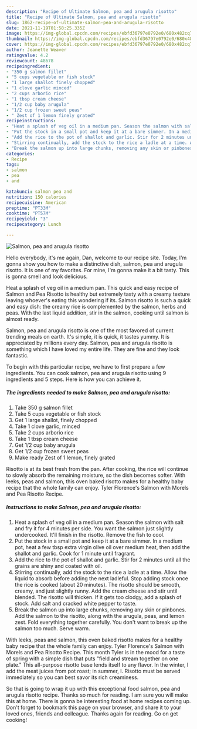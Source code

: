```yaml
---
description: "Recipe of Ultimate Salmon, pea and arugula risotto"
title: "Recipe of Ultimate Salmon, pea and arugula risotto"
slug: 1862-recipe-of-ultimate-salmon-pea-and-arugula-risotto
date: 2021-11-19T01:58:25.335Z
image: https://img-global.cpcdn.com/recipes/ebfd36797e0792e0/680x482cq70/salmon-pea-and-arugula-risotto-recipe-main-photo.jpg
thumbnail: https://img-global.cpcdn.com/recipes/ebfd36797e0792e0/680x482cq70/salmon-pea-and-arugula-risotto-recipe-main-photo.jpg
cover: https://img-global.cpcdn.com/recipes/ebfd36797e0792e0/680x482cq70/salmon-pea-and-arugula-risotto-recipe-main-photo.jpg
author: Jeanette Weaver
ratingvalue: 4.2
reviewcount: 48678
recipeingredient:
- "350 g salmon fillet"
- "5 cups vegetable or fish stock"
- "1 large shallot finely chopped"
- "1 clove garlic minced"
- "2 cups arborio rice"
- "1 tbsp cream cheese"
- "1/2 cup baby arugula"
- "1/2 cup frozen sweet peas"
- " Zest of 1 lemon finely grated"
recipeinstructions:
- "Heat a splash of veg oil in a medium pan. Season the salmon with salt and fry it for 4 minutes per side. You want the salmon just slightly undercooked. It'll finish in the risotto. Remove the fish to cool."
- "Put the stock in a small pot and keep it at a bare simmer. In a medium pot, heat a few tbsp extra virgin olive oil over medium heat, then add the shallot and garlic. Cook for 1 minute until fragrant."
- "Add the rice to the pot of shallot and garlic. Stir for 2 minutes until all the grains are shiny and coated with oil."
- "Stirring continually, add the stock to the rice a ladle at a time. Allow the liquid to absorb before adding the next ladleful. Stop adding stock once the rice is cooked (about 20 minutes). The risotto should be smooth, creamy, and just slightly runny. Add the cream cheese and stir until blended. The risotto will thicken. If it gets too clodgy, add a splash of stock. Add salt and cracked white pepper to taste."
- "Break the salmon up into large chunks, removing any skin or pinbones. Add the salmon to the risotto, along with the arugula, peas, and lemon zest. Fold everything together carefully. You don't want to break up the salmon too much. Serve warm."
categories:
- Recipe
tags:
- salmon
- pea
- and

katakunci: salmon pea and 
nutrition: 150 calories
recipecuisine: American
preptime: "PT33M"
cooktime: "PT57M"
recipeyield: "3"
recipecategory: Lunch

---
```



![Salmon, pea and arugula risotto](https://img-global.cpcdn.com/recipes/ebfd36797e0792e0/680x482cq70/salmon-pea-and-arugula-risotto-recipe-main-photo.jpg)

Hello everybody, it's me again, Dan, welcome to our recipe site. Today, I'm gonna show you how to make a distinctive dish, salmon, pea and arugula risotto. It is one of my favorites. For mine, I'm gonna make it a bit tasty. This is gonna smell and look delicious.

Heat a splash of veg oil in a medium pan. This quick and easy recipe of Salmon and Pea Risotto is healthy but extremely tasty with a creamy texture leaving whoever's eating this wondering if its. Salmon risotto is such a quick and easy dish: the creamy rice is complemented by the salmon, herbs and peas. With the last liquid addition, stir in the salmon, cooking until salmon is almost ready.

Salmon, pea and arugula risotto is one of the most favored of current trending meals on earth. It's simple, it is quick, it tastes yummy. It is appreciated by millions every day. Salmon, pea and arugula risotto is something which I have loved my entire life. They are fine and they look fantastic.


To begin with this particular recipe, we have to first prepare a few ingredients. You can cook salmon, pea and arugula risotto using 9 ingredients and 5 steps. Here is how you can achieve it.

<!--inarticleads1-->

##### The ingredients needed to make Salmon, pea and arugula risotto:

1. Take 350 g salmon fillet
1. Take 5 cups vegetable or fish stock
1. Get 1 large shallot, finely chopped
1. Take 1 clove garlic, minced
1. Take 2 cups arborio rice
1. Take 1 tbsp cream cheese
1. Get 1/2 cup baby arugula
1. Get 1/2 cup frozen sweet peas
1. Make ready  Zest of 1 lemon, finely grated


Risotto is at its best fresh from the pan. After cooking, the rice will continue to slowly absorb the remaining moisture, so the dish becomes softer. With leeks, peas and salmon, this oven baked risotto makes for a healthy baby recipe that the whole family can enjoy. Tyler Florence's Salmon with Morels and Pea Risotto Recipe. 

<!--inarticleads2-->

##### Instructions to make Salmon, pea and arugula risotto:

1. Heat a splash of veg oil in a medium pan. Season the salmon with salt and fry it for 4 minutes per side. You want the salmon just slightly undercooked. It'll finish in the risotto. Remove the fish to cool.
1. Put the stock in a small pot and keep it at a bare simmer. In a medium pot, heat a few tbsp extra virgin olive oil over medium heat, then add the shallot and garlic. Cook for 1 minute until fragrant.
1. Add the rice to the pot of shallot and garlic. Stir for 2 minutes until all the grains are shiny and coated with oil.
1. Stirring continually, add the stock to the rice a ladle at a time. Allow the liquid to absorb before adding the next ladleful. Stop adding stock once the rice is cooked (about 20 minutes). The risotto should be smooth, creamy, and just slightly runny. Add the cream cheese and stir until blended. The risotto will thicken. If it gets too clodgy, add a splash of stock. Add salt and cracked white pepper to taste.
1. Break the salmon up into large chunks, removing any skin or pinbones. Add the salmon to the risotto, along with the arugula, peas, and lemon zest. Fold everything together carefully. You don't want to break up the salmon too much. Serve warm.


With leeks, peas and salmon, this oven baked risotto makes for a healthy baby recipe that the whole family can enjoy. Tyler Florence's Salmon with Morels and Pea Risotto Recipe. This month Tyler is in the mood for a taste of spring with a simple dish that puts "field and stream together on one plate." This all-purpose risotto base lends itself to any flavor. In the winter, I add the meat juices from pot roast; in summer, I. Risotto must be served immediately so you can best savor its rich creaminess. 

So that is going to wrap it up with this exceptional food salmon, pea and arugula risotto recipe. Thanks so much for reading. I am sure you will make this at home. There is gonna be interesting food at home recipes coming up. Don't forget to bookmark this page on your browser, and share it to your loved ones, friends and colleague. Thanks again for reading. Go on get cooking!
